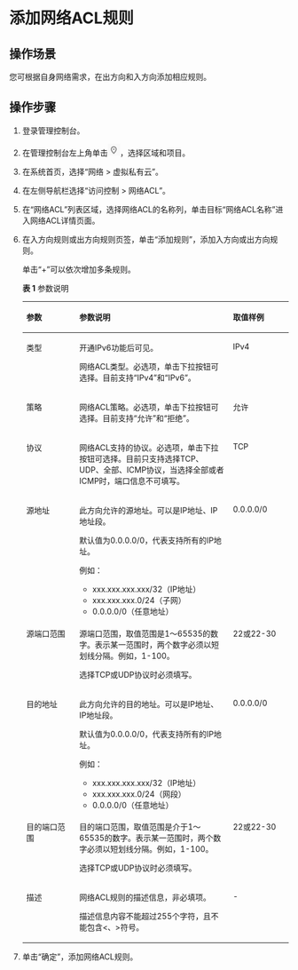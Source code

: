 # 添加网络ACL规则<a name="zh-cn_topic_0051746702"></a>

## 操作场景<a name="section66699152161428"></a>

您可根据自身网络需求，在出方向和入方向添加相应规则。

## 操作步骤<a name="section25103352161542"></a>

1.  登录管理控制台。

1.  在管理控制台左上角单击![](figures/icon-region.png)，选择区域和项目。
2.  在系统首页，选择“网络 \> 虚拟私有云”。
3.  在左侧导航栏选择“访问控制 \> 网络ACL”。
4.  在“网络ACL”列表区域，选择网络ACL的名称列，单击目标“网络ACL名称”进入网络ACL详情页面。
5.  在入方向规则或出方向规则页签，单击“添加规则”，添加入方向或出方向规则。

    单击“+”可以依次增加多条规则。

    **表 1**  参数说明

    <a name="table746894814342"></a>
    <table><thead align="left"><tr id="row245764813417"><th class="cellrowborder" valign="top" width="19.89%" id="mcps1.2.4.1.1"><p id="p14456948183410"><a name="p14456948183410"></a><a name="p14456948183410"></a>参数</p>
    </th>
    <th class="cellrowborder" valign="top" width="57.730000000000004%" id="mcps1.2.4.1.2"><p id="p2456154812347"><a name="p2456154812347"></a><a name="p2456154812347"></a>参数说明</p>
    </th>
    <th class="cellrowborder" valign="top" width="22.38%" id="mcps1.2.4.1.3"><p id="p1645724863410"><a name="p1645724863410"></a><a name="p1645724863410"></a>取值样例</p>
    </th>
    </tr>
    </thead>
    <tbody><tr id="row19441848446"><td class="cellrowborder" valign="top" width="19.89%" headers="mcps1.2.4.1.1 "><p id="p144213414415"><a name="p144213414415"></a><a name="p144213414415"></a>类型</p>
    </td>
    <td class="cellrowborder" valign="top" width="57.730000000000004%" headers="mcps1.2.4.1.2 "><p id="p13864733105816"><a name="p13864733105816"></a><a name="p13864733105816"></a>开通IPv6功能后可见。</p>
    <p id="p535711174917"><a name="p535711174917"></a><a name="p535711174917"></a>网络ACL类型。必选项，单击下拉按钮可选择。目前支持“IPv4”和“IPv6”。</p>
    </td>
    <td class="cellrowborder" valign="top" width="22.38%" headers="mcps1.2.4.1.3 "><p id="p1844284194413"><a name="p1844284194413"></a><a name="p1844284194413"></a>IPv4</p>
    </td>
    </tr>
    <tr id="row184641148133419"><td class="cellrowborder" valign="top" width="19.89%" headers="mcps1.2.4.1.1 "><p id="p6457134819341"><a name="p6457134819341"></a><a name="p6457134819341"></a>策略</p>
    </td>
    <td class="cellrowborder" valign="top" width="57.730000000000004%" headers="mcps1.2.4.1.2 "><p id="p20487105491017"><a name="p20487105491017"></a><a name="p20487105491017"></a>网络ACL策略。必选项，单击下拉按钮可选择。目前支持“允许”和“拒绝”。</p>
    </td>
    <td class="cellrowborder" valign="top" width="22.38%" headers="mcps1.2.4.1.3 "><p id="p1446404843410"><a name="p1446404843410"></a><a name="p1446404843410"></a>允许</p>
    </td>
    </tr>
    <tr id="row0466148153411"><td class="cellrowborder" valign="top" width="19.89%" headers="mcps1.2.4.1.1 "><p id="p246464863416"><a name="p246464863416"></a><a name="p246464863416"></a>协议</p>
    </td>
    <td class="cellrowborder" valign="top" width="57.730000000000004%" headers="mcps1.2.4.1.2 "><p id="p124661748163411"><a name="p124661748163411"></a><a name="p124661748163411"></a>网络ACL支持的协议。必选项，单击下拉按钮可选择。目前只支持选择TCP、UDP、全部、ICMP协议，当选择全部或者ICMP时，端口信息不可填写。</p>
    </td>
    <td class="cellrowborder" valign="top" width="22.38%" headers="mcps1.2.4.1.3 "><p id="p114661548163415"><a name="p114661548163415"></a><a name="p114661548163415"></a>TCP</p>
    </td>
    </tr>
    <tr id="row7466248203412"><td class="cellrowborder" valign="top" width="19.89%" headers="mcps1.2.4.1.1 "><p id="p1546611481340"><a name="p1546611481340"></a><a name="p1546611481340"></a>源地址</p>
    </td>
    <td class="cellrowborder" valign="top" width="57.730000000000004%" headers="mcps1.2.4.1.2 "><p id="p1446616487341"><a name="p1446616487341"></a><a name="p1446616487341"></a>此方向允许的源地址。可以是IP地址、IP地址段。</p>
    <p id="p144661848153418"><a name="p144661848153418"></a><a name="p144661848153418"></a>默认值为0.0.0.0/0，代表支持所有的IP地址。</p>
    <p id="p64667482345"><a name="p64667482345"></a><a name="p64667482345"></a>例如：</p>
    <a name="ul2087319185119"></a><a name="ul2087319185119"></a><ul id="ul2087319185119"><li>xxx.xxx.xxx.xxx/32（IP地址）</li><li>xxx.xxx.xxx.0/24（子网）</li><li>0.0.0.0/0（任意地址）</li></ul>
    </td>
    <td class="cellrowborder" valign="top" width="22.38%" headers="mcps1.2.4.1.3 "><p id="p12466164823419"><a name="p12466164823419"></a><a name="p12466164823419"></a>0.0.0.0/0</p>
    </td>
    </tr>
    <tr id="row446624812347"><td class="cellrowborder" valign="top" width="19.89%" headers="mcps1.2.4.1.1 "><p id="p846664863418"><a name="p846664863418"></a><a name="p846664863418"></a>源端口范围</p>
    </td>
    <td class="cellrowborder" valign="top" width="57.730000000000004%" headers="mcps1.2.4.1.2 "><p id="p6466104812345"><a name="p6466104812345"></a><a name="p6466104812345"></a>源端口范围，取值范围是1～65535的数字。表示某一范围时，两个数字必须以短划线分隔。例如，1-100。</p>
    <p id="p124661448153411"><a name="p124661448153411"></a><a name="p124661448153411"></a>选择TCP或UDP协议时必须填写。</p>
    </td>
    <td class="cellrowborder" valign="top" width="22.38%" headers="mcps1.2.4.1.3 "><p id="p6466104818341"><a name="p6466104818341"></a><a name="p6466104818341"></a>22或22-30</p>
    </td>
    </tr>
    <tr id="row346764883414"><td class="cellrowborder" valign="top" width="19.89%" headers="mcps1.2.4.1.1 "><p id="p046719484349"><a name="p046719484349"></a><a name="p046719484349"></a>目的地址</p>
    </td>
    <td class="cellrowborder" valign="top" width="57.730000000000004%" headers="mcps1.2.4.1.2 "><p id="p046712485344"><a name="p046712485344"></a><a name="p046712485344"></a>此方向允许的目的地址。可以是IP地址、IP地址段。</p>
    <p id="p10467174817345"><a name="p10467174817345"></a><a name="p10467174817345"></a>默认值为0.0.0.0/0，代表支持所有的IP地址。</p>
    <p id="p3467104893419"><a name="p3467104893419"></a><a name="p3467104893419"></a>例如：</p>
    <a name="ul184132717549"></a><a name="ul184132717549"></a><ul id="ul184132717549"><li>xxx.xxx.xxx.xxx/32（IP地址）</li><li>xxx.xxx.xxx.0/24（网段）</li><li>0.0.0.0/0（任意地址）</li></ul>
    </td>
    <td class="cellrowborder" valign="top" width="22.38%" headers="mcps1.2.4.1.3 "><p id="p104679481342"><a name="p104679481342"></a><a name="p104679481342"></a>0.0.0.0/0</p>
    </td>
    </tr>
    <tr id="row646834823419"><td class="cellrowborder" valign="top" width="19.89%" headers="mcps1.2.4.1.1 "><p id="p1946720489346"><a name="p1946720489346"></a><a name="p1946720489346"></a>目的端口范围</p>
    </td>
    <td class="cellrowborder" valign="top" width="57.730000000000004%" headers="mcps1.2.4.1.2 "><p id="p646734819340"><a name="p646734819340"></a><a name="p646734819340"></a>目的端口范围，取值范围是介于1～65535的数字。表示某一范围时，两个数字必须以短划线分隔。例如，1-100。</p>
    <p id="p124671748153410"><a name="p124671748153410"></a><a name="p124671748153410"></a>选择TCP或UDP协议时必须填写。</p>
    </td>
    <td class="cellrowborder" valign="top" width="22.38%" headers="mcps1.2.4.1.3 "><p id="p346854811345"><a name="p346854811345"></a><a name="p346854811345"></a>22或22-30</p>
    </td>
    </tr>
    <tr id="row2641164215415"><td class="cellrowborder" valign="top" width="19.89%" headers="mcps1.2.4.1.1 "><p id="p2641134254111"><a name="p2641134254111"></a><a name="p2641134254111"></a>描述</p>
    </td>
    <td class="cellrowborder" valign="top" width="57.730000000000004%" headers="mcps1.2.4.1.2 "><p id="p55384117316"><a name="p55384117316"></a><a name="p55384117316"></a>网络ACL规则的描述信息，非必填项。</p>
    <p id="p185324110315"><a name="p185324110315"></a><a name="p185324110315"></a>描述信息内容不能超过255个字符，且不能包含&lt;、&gt;符号。</p>
    </td>
    <td class="cellrowborder" valign="top" width="22.38%" headers="mcps1.2.4.1.3 "><p id="p1364284284110"><a name="p1364284284110"></a><a name="p1364284284110"></a>-</p>
    </td>
    </tr>
    </tbody>
    </table>

6.  单击“确定”，添加网络ACL规则。

